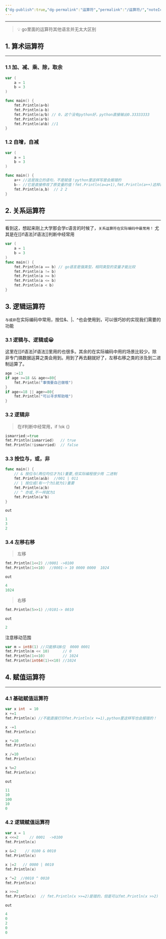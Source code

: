 ```yaml
---
{"dg-publish":true,"dg-permalink":"运算符","permalink":"/运算符/","noteIcon":"","created":"2023-04-23","updated":""}
---
```


---
>  💡 go里面的运算符其他语言并无太大区别

## 1. 算术运算符
---
### 1.1 加、减、乘、除，取余

```go
var (
	a = 1
	b = 3
)

func main() {
	fmt.Println(a+b)
	fmt.Println(a-b)
	fmt.Println(a/b) // 0，这个没有python好，python直接输出0.33333333
	fmt.Println(a*b)
	fmt.Println(a%b) //1
}
```


### 1.2 自增，自减

```go
var (
	a = 1
	b = 3
)

func main() {
	a++ //这是独立的语句，不是赋值！python里这样写是会报错的
	b-- //它是直接修改了原变量的值！fmt.Println(a=a+1),fmt.Println(a++)这样都是错的！
	fmt.Println(a,b)  // 2 2
}
```


## 2. 关系运算符
---
看到这，想起来刚上大学那会学c语言的时候了，`关系运算符在实际编码中最常用！`  尤其是在[[if语法\|if语法]]判断中经常用

```go
var (
	a = 1
	b = 3
)
func main() {
	fmt.Println(a == b) // go语言是强类型，相同类型的变量才能比较
	fmt.Println(a != b)  
	fmt.Println(a >= b)
	fmt.Println(a <= b)
	fmt.Println(a < b)
}
```

## 3. 逻辑运算符

`与或非`在实际编码中常用，按位&、|、^也会使用到，可以很巧妙的实现我们需要的功能

### 3.1 逻辑与、逻辑或😀

这里在[[if语法\|if语法]]里用的也很多。其余的在实际编码中用的场景比较少。除非专门搞数据运算之类会用到。用到了再去翻就好了，左移右移之类的涉及到二进制运算了。

```go
age :=13
if age >=18 && age<=80{
	fmt.Println("事情要自己做哦")
}
if age<=18 || age>=80{
	fmt.Println("可以寻求帮助哦")
}
```

### 3.2 逻辑非

>  在if判断中经常用，if !ok  {}

```go
ismarried:=true
fmt.Println(ismarried)   // true
fmt.Println(!ismarried)  // false
```

### 3.3 按位与，或，非

```go
func main() {
	// & 按位与(两位均位才为1)重要,但实际编程很少用 二进制
	fmt.Println(a&b)  //001 | 011
	// | 按位或(有一个为1就为1)重要
	fmt.Println(a|b)
	// ^ 亦或,不一样就为1
	fmt.Println(a^b)
}
```
`out`
```go
1
3
2
```

### 3.4 左移右移

> 左移
```go
fmt.Println(1<<2) //0001 ->0100
fmt.Println(1<<10)  //0001-> 10 0000 0000  1024
```
`out`
```go
4
1024
```

> 右移
```go
fmt.Println(5>>1) //0101-> 0010
```
`out`
```go
2
```

注意移动范围
```go
var m = int8(1) //只能移动8位  0000 0001
fmt.Println(m << 10)      // 0 
fmt.Println(1<<10)        // 1024
fmt.Println(int64(1)<<10) //1024
```
## 4. 赋值运算符
---
### 4.1 基础赋值运算符
```go
var x int  = 10
x +=1
fmt.Println(x) //不能直接打印fmt.Println(x +=1),python里这样写也会报错的！

x -=1
fmt.Println(x)

x *=10
fmt.Println(x)

x /=10
fmt.Println(x)

x %=2
fmt.Println(x)
```
`out`
```go
11
10
100
10
0
```

### 4.2 逻辑赋值运算符
```go
var x = 1
x <<=2     // 0001  ->0100
fmt.Println(x)

x &=2    // 0100 & 0010
fmt.Println(x)

x |=2   // 0000 | 0010
fmt.Println(x)

x ^=2  //0010 ^ 0010
fmt.Println(x)

x >>=2
fmt.Println(x)  // fmt.Println(x >>=2)是错的，但是可以fmt.Println(x >>2)
```
`out`
```go
4
0
2
0
0
```